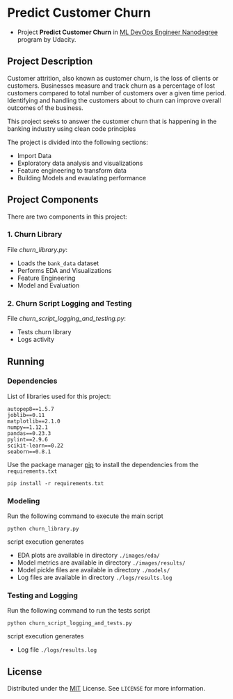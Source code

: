 # Predict Customer Churn

- Project **Predict Customer Churn** in [ML DevOps Engineer Nanodegree](https://www.udacity.com/course/machine-learning-dev-ops-engineer-nanodegree--nd0821)  program by Udacity.


## Project Description

Customer attrition, also known as customer churn, is the loss of clients or customers. Businesses measure and track churn as a percentage of lost customers compared to total number of customers over a given time period. Identifying and handling the customers about to churn can improve overall outcomes of the business.

This project seeks to answer the customer churn that is happening in the banking industry using clean code principles

The project is divided into the following sections:

- Import Data
- Exploratory data analysis and visualizations
- Feature engineering to transform data
- Building Models and evaulating performance

## Project Components

There are two components in this project:

### 1. Churn Library

File _churn_library.py_:

- Loads the `bank_data` dataset
- Performs EDA and Visualizations
- Feature Engineering
- Model and Evaluation


### 2. Churn Script Logging and Testing

File _churn_script_logging_and_testing.py_:

- Tests churn library
- Logs activity


## Running

### Dependencies

List of libraries used for this project:

```
autopep8==1.5.7
joblib==0.11
matplotlib==2.1.0
numpy==1.12.1
pandas==0.23.3
pylint==2.9.6
scikit-learn==0.22
seaborn==0.8.1
```

Use the package manager [pip](https://pip.pypa.io/en/stable/) to install the dependencies from the `requirements.txt`

```
pip install -r requirements.txt
```
### Modeling

Run the following command to execute the main script
```
python churn_library.py
``` 
script execution generates
- EDA plots are available in directory ```./images/eda/```
- Model metrics are available in directory ```./images/results/```
- Model pickle files are available in directory ```./models/```
- Log files are available in directory ```./logs/results.log``` 

### Testing and Logging

Run the following command to run the tests script 
```
python churn_script_logging_and_tests.py
```

script execution generates
- Log file ```./logs/results.log```

## License
Distributed under the [MIT](https://choosealicense.com/licenses/mit/) License. See ```LICENSE``` for more information.